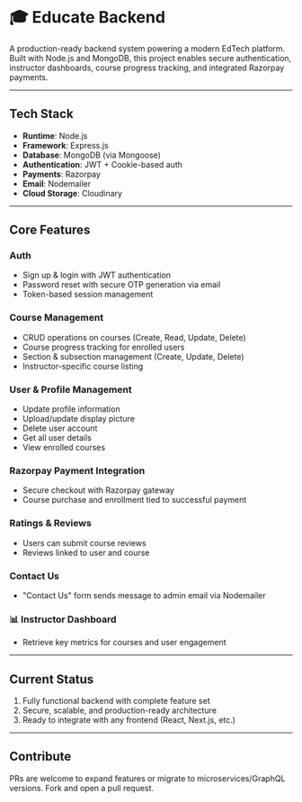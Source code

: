 # 🎓 Educate Backend

A production-ready backend system powering a modern EdTech platform. Built with Node.js and MongoDB, this project enables secure authentication, instructor dashboards, course progress tracking, and integrated Razorpay payments.

---

## Tech Stack

- **Runtime**: Node.js  
- **Framework**: Express.js  
- **Database**: MongoDB (via Mongoose)  
- **Authentication**: JWT + Cookie-based auth  
- **Payments**: Razorpay  
- **Email**: Nodemailer  
- **Cloud Storage**: Cloudinary  

---

## Core Features

### Auth
- Sign up & login with JWT authentication
- Password reset with secure OTP generation via email
- Token-based session management

### Course Management
- CRUD operations on courses (Create, Read, Update, Delete)
- Course progress tracking for enrolled users
- Section & subsection management (Create, Update, Delete)
- Instructor-specific course listing

### User & Profile Management
- Update profile information
- Upload/update display picture
- Delete user account
- Get all user details
- View enrolled courses

### Razorpay Payment Integration
- Secure checkout with Razorpay gateway
- Course purchase and enrollment tied to successful payment

### Ratings & Reviews
- Users can submit course reviews
- Reviews linked to user and course

### Contact Us
- "Contact Us" form sends message to admin email via Nodemailer

### 📊 Instructor Dashboard
- Retrieve key metrics for courses and user engagement

---

## Current Status
1. Fully functional backend with complete feature set
2. Secure, scalable, and production-ready architecture
3. Ready to integrate with any frontend (React, Next.js, etc.)

---

## Contribute
PRs are welcome to expand features or migrate to microservices/GraphQL versions. Fork and open a pull request.
